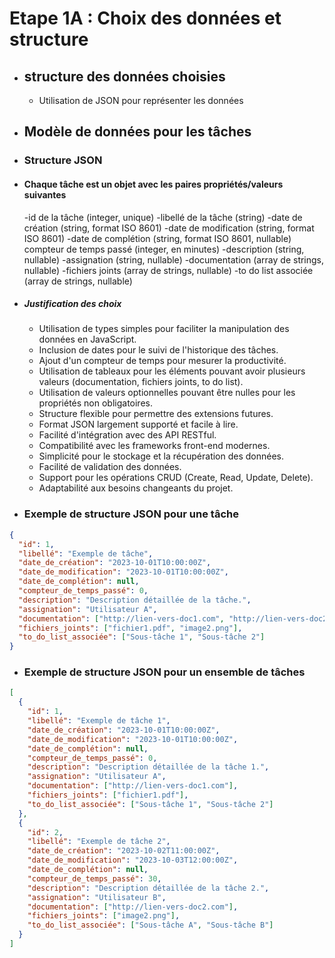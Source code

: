 # Etape 1A : Choix des données et structure

- ## structure des données choisies
  
  - Utilisation de JSON pour représenter les données
  
- ## Modèle de données pour les tâches
  
- ### Structure JSON

- #### Chaque tâche est un objet avec les paires propriétés/valeurs suivantes

    -id de la tâche (integer, unique)
    -libellé de la tâche (string)
    -date de création (string, format ISO 8601)
    -date de modification (string, format ISO 8601)
    -date de complétion (string, format ISO 8601, nullable)
    compteur de temps passé (integer, en minutes)
    -description (string, nullable)
    -assignation (string, nullable)
    -documentation (array de strings, nullable)
    -fichiers joints (array de strings, nullable)
    -to do list associée (array de strings, nullable)

- ##### Justification des choix

  - Utilisation de types simples pour faciliter la manipulation des données en JavaScript.
  - Inclusion de dates pour le suivi de l'historique des tâches.
  - Ajout d'un compteur de temps pour mesurer la productivité.
  - Utilisation de tableaux pour les éléments pouvant avoir plusieurs valeurs (documentation, fichiers joints, to do list).
  - Utilisation de valeurs optionnelles pouvant être nulles pour les propriétés non obligatoires.
  - Structure flexible pour permettre des extensions futures.
  - Format JSON largement supporté et facile à lire.
  - Facilité d'intégration avec des API RESTful.
  - Compatibilité avec les frameworks front-end modernes.
  - Simplicité pour le stockage et la récupération des données.
  - Facilité de validation des données.
  - Support pour les opérations CRUD (Create, Read, Update, Delete).
  - Adaptabilité aux besoins changeants du projet.

- ### Exemple de structure JSON pour une tâche

```json
{
  "id": 1,
  "libellé": "Exemple de tâche",
  "date_de_création": "2023-10-01T10:00:00Z",
  "date_de_modification": "2023-10-01T10:00:00Z",
  "date_de_complétion": null,
  "compteur_de_temps_passé": 0,
  "description": "Description détaillée de la tâche.",
  "assignation": "Utilisateur A",
  "documentation": ["http://lien-vers-doc1.com", "http://lien-vers-doc2.com"],
  "fichiers_joints": ["fichier1.pdf", "image2.png"],
  "to_do_list_associée": ["Sous-tâche 1", "Sous-tâche 2"]
}
```

- ### Exemple de structure JSON pour un ensemble de tâches

```json
[
  {
    "id": 1,
    "libellé": "Exemple de tâche 1",
    "date_de_création": "2023-10-01T10:00:00Z",
    "date_de_modification": "2023-10-01T10:00:00Z",
    "date_de_complétion": null,
    "compteur_de_temps_passé": 0,
    "description": "Description détaillée de la tâche 1.",
    "assignation": "Utilisateur A",
    "documentation": ["http://lien-vers-doc1.com"],
    "fichiers_joints": ["fichier1.pdf"],
    "to_do_list_associée": ["Sous-tâche 1", "Sous-tâche 2"]
  },
  {
    "id": 2,
    "libellé": "Exemple de tâche 2",
    "date_de_création": "2023-10-02T11:00:00Z",
    "date_de_modification": "2023-10-03T12:00:00Z",
    "date_de_complétion": null,
    "compteur_de_temps_passé": 30,
    "description": "Description détaillée de la tâche 2.",
    "assignation": "Utilisateur B",
    "documentation": ["http://lien-vers-doc2.com"],
    "fichiers_joints": ["image2.png"],
    "to_do_list_associée": ["Sous-tâche A", "Sous-tâche B"]
  }
]
```
